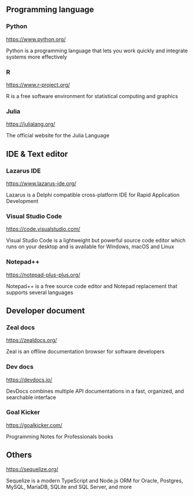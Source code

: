 ## Programming language
### Python
https://www.python.org/

Python is a programming language that lets you work quickly and integrate systems more effectively

### R
https://www.r-project.org/

R is a free software environment for statistical computing and graphics

### Julia
https://julialang.org/

The official website for the Julia Language

## IDE & Text editor
### Lazarus IDE
https://www.lazarus-ide.org/ 

Lazarus is a Delphi compatible cross-platform IDE for Rapid Application Development 

### Visual Studio Code
https://code.visualstudio.com/

Visual Studio Code is a lightweight but powerful source code editor which runs on your desktop and is available for Windows, macOS and Linux

### Notepad++
https://notepad-plus-plus.org/

Notepad++ is a free source code editor and Notepad replacement that supports several languages

## Developer document
### Zeal docs
https://zealdocs.org/

Zeal is an offline documentation browser for software developers

### Dev docs
https://devdocs.io/

DevDocs combines multiple API documentations in a fast, organized, and searchable interface

### Goal Kicker
https://goalkicker.com/

Programming Notes for Professionals books

## Others
https://sequelize.org/

Sequelize is a modern TypeScript and Node.js ORM for Oracle, Postgres, MySQL, MariaDB, SQLite and SQL Server, and more
